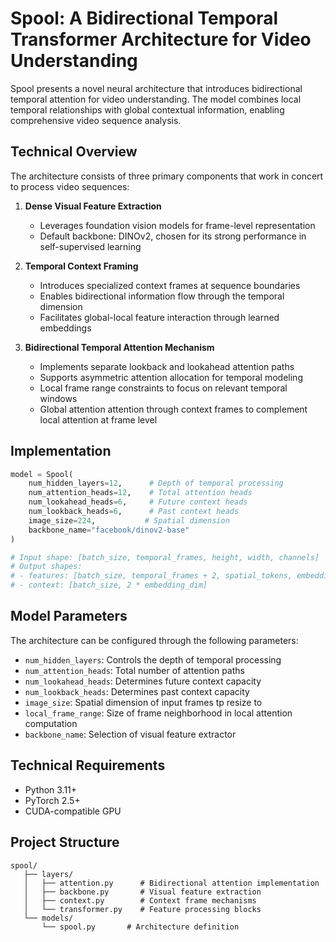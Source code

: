# Spool: A Bidirectional Temporal Transformer Architecture for Video Understanding

Spool presents a novel neural architecture that introduces bidirectional temporal attention for video understanding. The model combines local temporal relationships with global contextual information, enabling comprehensive video sequence analysis.

## Technical Overview

The architecture consists of three primary components that work in concert to process video sequences:

1. **Dense Visual Feature Extraction**
   - Leverages foundation vision models for frame-level representation
   - Default backbone: DINOv2, chosen for its strong performance in self-supervised learning

2. **Temporal Context Framing**
   - Introduces specialized context frames at sequence boundaries
   - Enables bidirectional information flow through the temporal dimension
   - Facilitates global-local feature interaction through learned embeddings

3. **Bidirectional Temporal Attention Mechanism**
   - Implements separate lookback and lookahead attention paths
   - Supports asymmetric attention allocation for temporal modeling
   - Local frame range constraints to focus on relevant temporal windows
   - Global attention attention through context frames to complement local attention at frame level


## Implementation

```python
model = Spool(
    num_hidden_layers=12,      # Depth of temporal processing
    num_attention_heads=12,    # Total attention heads
    num_lookahead_heads=6,     # Future context heads
    num_lookback_heads=6,      # Past context heads
    image_size=224,           # Spatial dimension
    backbone_name="facebook/dinov2-base"
)

# Input shape: [batch_size, temporal_frames, height, width, channels]
# Output shapes: 
# - features: [batch_size, temporal_frames + 2, spatial_tokens, embedding_dim]
# - context: [batch_size, 2 * embedding_dim]
```

## Model Parameters

The architecture can be configured through the following parameters:

- `num_hidden_layers`: Controls the depth of temporal processing
- `num_attention_heads`: Total number of attention paths
- `num_lookahead_heads`: Determines future context capacity
- `num_lookback_heads`: Determines past context capacity
- `image_size`: Spatial dimension of input frames tp resize to
- `local_frame_range`: Size of frame neighborhood in local attention computation
- `backbone_name`: Selection of visual feature extractor

## Technical Requirements

- Python 3.11+
- PyTorch 2.5+
- CUDA-compatible GPU

## Project Structure

```
spool/
   ├── layers/
   │   ├── attention.py      # Bidirectional attention implementation
   │   ├── backbone.py       # Visual feature extraction
   │   ├── context.py        # Context frame mechanisms
   │   └── transformer.py    # Feature processing blocks
   └── models/
       └── spool.py       # Architecture definition
```